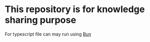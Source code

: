 # This repository is for knowledge sharing purpose

For typescript file can may run using [Bun](bun.sh)